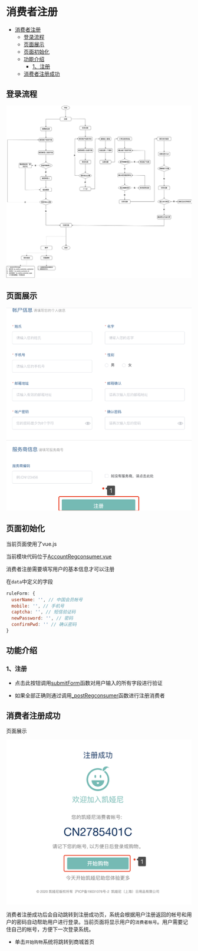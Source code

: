 # 消费者注册

<!-- TOC -->

- [消费者注册](#消费者注册)
  - [登录流程](#登录流程)
  - [页面展示](#页面展示)
  - [页面初始化](#页面初始化)
  - [功能介绍](#功能介绍)
    - [1、注册](#1注册)
  - [消费者注册成功](#消费者注册成功)

<!-- /TOC -->

## 登录流程
![image](./images/process_reg.jpg)

## 页面展示
![image](./images/regconsumer.png)

## 页面初始化
当前页面使用了vue.js

当前模块代码位于[AccountRegconsumer.vue](https://gitlab.kyani.cn/kyani-inc/kyani-shop-pc/blob/master/src/views/account/AccountRegconsumer.vue)

消费者注册需要填写用户的基本信息才可以注册

在`data`中定义的字段
```js
ruleForm: {
  userName: '', // 中国会员帐号
  mobile: '', // 手机号
  captcha: '', // 短信验证码
  newPassword: '', // 密码
  confirmPwd: '' // 确认密码
}
```
## 功能介绍

### 1、注册
  - 点击此按钮调用[submitForm](https://gitlab.kyani.cn/kyani-inc/kyani-shop-pc/blob/master/src/views/account/AccountRegconsumer.vue#L246)函数对用户输入的所有字段进行验证

  - 如果全部正确则通过调用[_postRegconsumer](https://gitlab.kyani.cn/kyani-inc/kyani-shop-pc/blob/master/src/views/account/AccountRegconsumer.vue#L264)函数进行注册消费者

## 消费者注册成功

页面展示

![image](./images/regsuccess.png)

消费者注册成功后会自动跳转到注册成功页，系统会根据用户注册返回的帐号和用户的密码自动帮助用户进行登录。当前页面将显示用户的`消费者帐号`。用户需要记住自己的帐号，方便下一次登录系统。

- 单击`开始购物`系统将跳转到商城首页